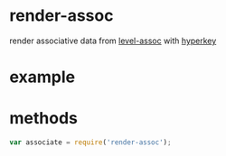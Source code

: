 # render-assoc

render associative data from
[level-assoc](https://npmjs.org/package/level-assoc)
with [hyperkey](https://npmjs.org/package/hyperkey)

# example

# methods

``` js
var associate = require('render-assoc');

```
